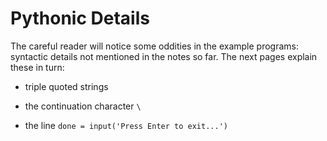 # Pythonic Details

The careful reader will notice some oddities in the example programs:
syntactic details not mentioned in the notes so far. The next pages
explain these in turn:

-   triple quoted strings

-   the continuation character `\`

-   the line `done = input('Press Enter to exit...')`

